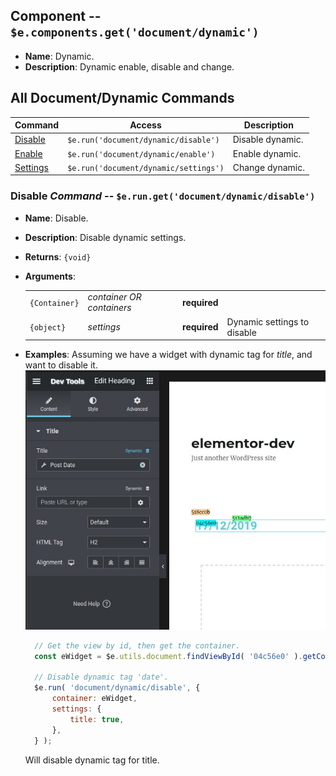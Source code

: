 ## Component -- `$e.components.get('document/dynamic')`

*  **Name**: Dynamic.
*  **Description**: Dynamic enable, disable and change.

## All **Document/Dynamic** Commands
| Command               | Access                                  | Description         
|-----------------------|-----------------------------------------|-----------------------------------
| [Disable](#disable)   | `$e.run('document/dynamic/disable')`    | Disable dynamic. 
| [Enable](#enable)     | `$e.run('document/dynamic/enable')`     | Enable dynamic.
| [Settings](#settings) | `$e.run('document/dynamic/settings')`   | Change dynamic.


### Disable _Command_ -- `$e.run.get('document/dynamic/disable')`
*  **Name**: Disable.
*  **Description**: Disable dynamic settings.
*  **Returns**: `{void}`
*  **Arguments**: 

    |               |                           |                   |   |
    |---            |---                        |---                |---|
    | `{Container}` | _container OR containers_ | **required**      | 
    | `{object}`    | _settings_                | **required**      | Dynamic settings to disable

* **Examples**:
    Assuming we have a widget with dynamic tag for *title*, and want to disable it.
    ![Example1](images/edocument-dynamic/1.jpg)

    ```javascript
      // Get the view by id, then get the container.
      const eWidget = $e.utils.document.findViewById( '04c56e0' ).getContainer();
  
      // Disable dynamic tag 'date'.
      $e.run( 'document/dynamic/disable', {
          container: eWidget,
          settings: {
              title: true,
          },
      } );
    ```
    Will disable dynamic tag for title.
